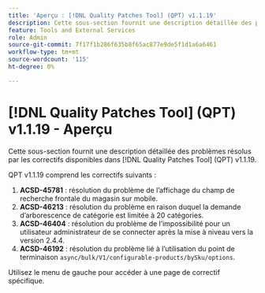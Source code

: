 ```yaml
---
title: 'Aperçu : [!DNL Quality Patches Tool] (QPT) v1.1.19'
description: Cette sous-section fournit une description détaillée des problèmes résolus par les correctifs disponibles dans [!DNL Quality Patches Tool] (QPT) v1.1.19.
feature: Tools and External Services
role: Admin
source-git-commit: 7f17f1b286f635b8f65ac877e9de5f1d1a6a6461
workflow-type: tm+mt
source-wordcount: '115'
ht-degree: 0%

---
```


# [!DNL Quality Patches Tool] (QPT) v1.1.19 - Aperçu

Cette sous-section fournit une description détaillée des problèmes résolus par les correctifs disponibles dans [!DNL Quality Patches Tool] (QPT) v1.1.19.

QPT v1.1.19 comprend les correctifs suivants :

1. **ACSD-45781** : résolution du problème de l’affichage du champ de recherche frontale du magasin sur mobile.
1. **ACSD-46213** : résolution du problème en raison duquel la demande d’arborescence de catégorie est limitée à 20 catégories.
1. **ACSD-46404** : résolution du problème de l’impossibilité pour un utilisateur administrateur de se connecter après la mise à niveau vers la version 2.4.4.
1. **ACSD-46192** : résolution du problème lié à l’utilisation du point de terminaison `async/bulk/V1/configurable-products/bySku/options`.

Utilisez le menu de gauche pour accéder à une page de correctif spécifique.
